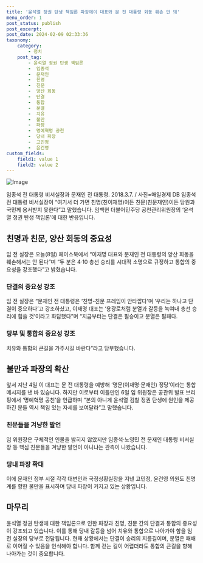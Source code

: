 ```yaml
---
title: '윤석열 정권 탄생 책임론 파장에이 대표와 문 전 대통령 회동 훼손 안 돼'
menu_order: 1
post_status: publish
post_excerpt: 
post_date: 2024-02-09 02:33:36
taxonomy:
    category:
        - 정치
    post_tag:
        - 윤석열 정권 탄생 책임론
        -  임종석
        -  문재인
        -  친명
        -  친문
        -  양산 회동
        -  단결
        -  통합
        -  분열
        -  치유
        -  불만
        -  파장
        -  명예혁명 공천
        -  당내 파장
        -  고민정
        -  윤건영
custom_fields:
    field1: value 1
    field2: value 2
---
```


![Image](https://imgnews.pstatic.net/image/057/2024/02/08/0001798296_001_20240208133301117.jpg?type=w647)

임종석 전 대통령 비서실장과 문재인 전 대통령. 2018.3.7. / 사진=매일경제 DB
임종석 전 대통령 비서실장이 “여기서 더 가면 친명(친이재명)이든 친문(친문재인)이든 당원과 국민께 용서받지 못한다”고 말했습니다. 임백현 더불어민주당 공천관리위원장의 ‘윤석열 정권 탄생 책임론’에 대한 반응입니다. 
## 친명과 친문, 양산 회동의 중요성
임 전 실장은 오늘(8일) 페이스북에서 “이재명 대표와 문재인 전 대통령의 양산 회동을 훼손해서는 안 된다”며 “두 분은 4·10 총선 승리를 시대적 소명으로 규정하고 통합의 중요성을 강조했다”고 밝혔습니다. 
### 단결의 중요성 강조
임 전 실장은 “문재인 전 대통령은 ‘친명-친문 프레임이 안타깝다’며 ‘우리는 하나고 단결이 중요하다’고 강조하셨고, 이재명 대표는 ‘용광로처럼 분열과 갈등을 녹여내 총선 승리에 힘쓸 것’이라고 화답했다”며 “지금부터는 단결은 필승이고 분열은 필패다. 
### 당부 및 통합의 중요성 강조
치유와 통합의 큰길을 가주시길 바란다”라고 당부했습니다. 
## 불만과 파장의 확산
앞서 지난 4일 이 대표는 문 전 대통령을 예방해 ‘명문(이재명·문재인) 정당’이라는 통합 메시지를 낸 바 있습니다. 하지만 이로부터 이틀만인 6일 임 위원장은 공관위 발표 브리핑에서 ‘명예혁명 공천’을 언급하며 “본의 아니게 윤석열 검찰 정권 탄생에 원인을 제공하긴 분들 역시 책임 있는 자세를 보여달라”고 말했습니다. 
### 친문들을 겨냥한 발언
임 위원장은 구체적인 인물을 밝히지 않았지만 임종석·노영민 전 문재인 대통령 비서실장 등 핵심 친문들을 겨냥한 발언이 아니냐는 관측이 나왔습니다. 
### 당내 파장 확대
이에 문재인 정부 시절 각각 대변인과 국정상황실장을 지낸 고민정, 윤건영 의원도 친명계를 향한 불만을 표시하며 당내 파장이 커지고 있는 상황입니다. 
## 마무리
윤석열 정권 탄생에 대한 책임론으로 인한 파장과 친명, 친문 간의 단결과 통합의 중요성이 강조되고 있습니다. 이를 통해 당내 갈등을 넘어 치유와 통합으로 나아가야 함을 임 전 실장의 당부로 전달됩니다. 현재 상황에서는 단결이 승리의 지름길이며, 분열은 패배로 이어질 수 있음을 인식해야 합니다. 함께 걷는 길이 어렵더라도 통합의 큰길을 향해 나아가는 것이 중요합니다.
